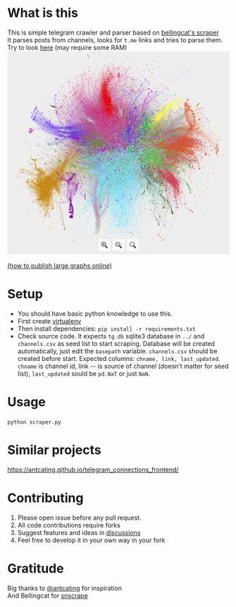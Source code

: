 # What is this
This is simple telegram crawler and parser based on [bellingcat's scraper](https://github.com/bellingcat/snscrape)  
It parses posts from channels, looks for `t.me` links and tries to parse them.  
Try to look [here](https://iggisv9t.xyz/telegram/index.html) (may require some RAM)
![screenshot](screenshot.png)

[(how to publish large graphs online)](https://medium.com/@iggisv9t/what-to-watch-tonight-scraping-imdb-and-visualizing-its-data-as-interactive-website-328a794498a2)

# Setup
- You should have basic python knowledge to use this.
- First create [virtualenv](https://docs.python.org/3/library/venv.html)  
- Then install dependencies: `pip install -r requirements.txt`
- Check source code. It expects `tg.db` sqlite3 database in `../` and `channels.csv` as seed list to start scraping.
Database will be created automatically, just edit the `basepath` variable. `channels.csv` should be created before start. Expected columns: `chname, link, last_updated`. `chname` is channel id, link -- is source of channel (doesn't matter for seed list), `last_updated` sould be `pd.NaT` or just `NaN`.

# Usage
`python scraper.py`

# Similar projects
https://antcating.github.io/telegram_connections_frontend/

# Contributing
1. Please open issue before any pull request.
2. All code contributions require forks
3. Suggest features and ideas in [discussions](https://github.com/iggisv9t/tgcrawler/discussions)
4. Feel free to develop it in your own way in your fork

# Gratitude
Big thanks to [@antcating](https://github.com/antcating) for inspiration  
And Bellingcat for [snscrape](https://github.com/bellingcat/snscrape)
